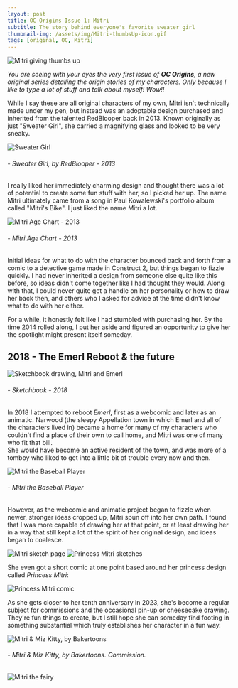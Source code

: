 ```yaml
---
layout: post
title: OC Origins Issue 1: Mitri
subtitle: The story behind everyone's favorite sweater girl
thumbnail-img: /assets/img/Mitri-thumbsUp-icon.gif
tags: [original, OC, Mitri]
---
```


![Mitri giving thumbs up](/assets/img/Mitri-thumbsUp-icon.gif)

*You are seeing with your eyes the very first issue of **OC Origins**, a new original series detailing the origin stories of my characters.  Only because I like to type a lot of stuff and talk about myself!  Wow!!*

While I say these are all original characters of my own, Mitri isn't technically made under my pen, but instead was an adoptable design purchased and inherited from the talented RedBlooper back in 2013.  Known originally as just "Sweater Girl", she carried a magnifying glass and looked to be very sneaky.  

![Sweater Girl](/assets/img/OCs/sweater_girl_by_redblooper.png)
###### - *Sweater Girl, by RedBlooper* - 2013

I really liked her immediately charming design and thought there was a lot of potential to create some fun stuff with her, so I picked her up.  The name Mitri ultimately came from a song in Paul Kowalewski's portfolio album called "Mitri's Bike".  I just liked the name Mitri a lot.

![Mitri Age Chart - 2013](/assets/img/OCs/mitri_ageChart1_2_color2.png)
###### - *Mitri Age Chart* - 2013

Initial ideas for what to do with the character bounced back and forth from a comic to a detective game made in Construct 2, but things began to fizzle quickly.  I had never inherited a design from someone else quite like this before, so ideas didn't come together like I had thought they would.  Along with that, I could never quite get a handle on her personality or how to draw her back then, and others who I asked for advice at the time didn't know what to do with her either.

For a while, it honestly felt like I had stumbled with purchasing her.  By the time 2014 rolled along, I put her aside and figured an opportunity to give her the spotlight might present itself someday.

## 2018 - The Emerl Reboot & the future

![Sketchbook drawing, Mitri and Emerl](/assets/img/OCs/mitriAndEmerl.png)
###### - *Sketchbook* - 2018

In 2018 I attempted to reboot *Emerl*, first as a webcomic and later as an animatic.  Narwood (the sleepy Appellation town in which Emerl and all of the characters lived in) became a home for many of my characters who couldn't find a place of their own to call home, and Mitri was one of many who fit that bill.  
She would have become an active resident of the town, and was more of a tomboy who liked to get into a little bit of trouble every now and then.

![Mitri the Baseball Player](/assets/img/OCs/Mitri_The_Baseball_Player_halfSize.png)
###### - *Mitri the Baseball Player*

However, as the webcomic and animatic project began to fizzle when newer, stronger ideas cropped up, Mitri spun off into her own path.  I found that I was more capable of drawing her at that point, or at least drawing her in a way that still kept a lot of the spirit of her original design, and ideas began to coalesce.

![Mitri sketch page](/assets/img/OCs/mitriSketches1_color.png)
![Princess Mitri sketches](/assets/img/OCs/princessMitri.png)

She even got a short comic at one point based around her princess design called *Princess Mitri*:

![Princess Mitri comic](/assets/img/OCs/Princess_Mitri_-_comic.jpg)

As she gets closer to her tenth anniversary in 2023, she's become a regular subject for commissions and the occasional pin-up or cheesecake drawing.  They're fun things to create, but I still hope she can someday find footing in something substantial which truly establishes her character in a fun way.

![Mitri & Miz Kitty, by Bakertoons](/assets/img/OCs/Bakertoons-nick_Mitri-and-MizKitty_med.png)
###### - *Mitri & Miz Kitty, by Bakertoons.  Commission.*

![Mitri the fairy](/assets/img/OCs/mitriCollage1_crop1.png)
